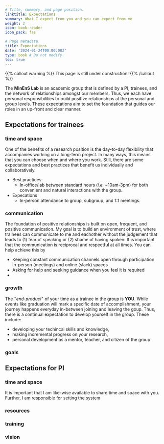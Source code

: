 ```yaml
---
# Title, summary, and page position.
linktitle: Expectations
summary: What I expect from you and you can expect from me
weight: 2
icon: book-reader
icon_pack: fas

# Page metadata.
title: Expectations
date: '2024-01-24T00:00:00Z'
type: book # Do not modify.
toc: true
---
```


{{% callout warning %}}
This page is still under construction!
{{% /callout %}}

The **MInEnS Lab** is an academic group that is defined by a PI, trainees, and the network of relationships amongst our members. 
Thus, we each have personal responsibilities to build positive relationships at the personal and group levels.
These expectations aim to set the foundation that guides our roles in an up-front and clear manner. 

## Expectations for trainees

### time and space
One of the benefits of a research position is the day-to-day flexibility that accompanies working on a long-term project. In many ways, this means that you can choose when and where you work. Still, there are some expectations and best practices that benefit us individually and collaboratively.
- Best practices:
    - In-office/lab between standard hours (_i.e._ ~10am-3pm) for both convenient and natural interactions with the group.
- Expecations
    - In-person attendance to group, subgroup, and 1:1 meetings.
### communication
The foundation of positive relationships is built on open, frequent, and positive communication. My goal is to build an environment of trust, where trainees can communicate to me and eachother without the judgement that leads to (1) fear of speaking or (2) shame of having spoken. It is important that the communication is reciprocal and respectful at all times. You can help achieve this by
- Keeping constant communication channels open through participation in-person (meetings) and online (slack) spaces
- Asking for help and seeking guidance when you feel it is required
- 
### growth
The "*end-product*" of your time as a trainee in the group is **YOU**. While events like graduation will mark a specific date of accomplishment, your journey happens everyday in-between joining and leaving the goup. Thus, there is a continual expectation to develop yourself in the group. These include:
- developing your techincal skills and knowledge,
- making incremental progress on your research, 
- personal development as a mentor, teacher, and citizen of the group
### goals


## Expectations for PI

### time and space
It is important that I am like-wise available to share time and space with you. Further, I am responsible for setting the system
### resources
### training
### vision